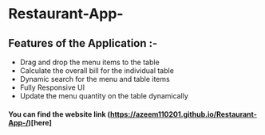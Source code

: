 # Restaurant-App-

## Features of the Application :-
- Drag and drop the menu items to the table
- Calculate the overall bill for the individual table
- Dynamic search for the menu and table items
- Fully Responsive UI
- Update the menu quantity on the table dynamically


#### You can find the website link (https://azeem110201.github.io/Restaurant-App-/)[here]
